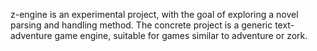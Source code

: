z-engine is an experimental project, with the goal of exploring a novel parsing and handling method. The concrete project is a generic text-adventure game engine, suitable for games similar to adventure or zork.